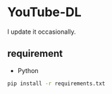 # YouTube-DL
I update it occasionally.<br>

## requirement
- Python

```bash
pip install -r requirements.txt
```
